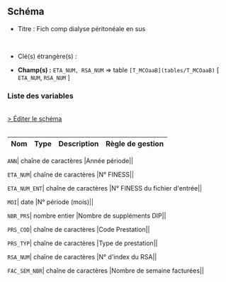 ## Schéma


- Titre : Fich comp dialyse péritonéale en sus
<br />



- Clé(s) étrangère(s) : <br />

- **Champ(s) :** `ETA_NUM, RSA_NUM`
  => table `[T_MCOaaB](tables/T_MCOaaB)` [ `ETA_NUM`, `RSA_NUM` ]<br />

 
### Liste des variables
<br />
<div>
    <a href="https://gitlab.com/healthdatahub/applications-du-hdh/schema-snds/-/tree/master/schemas/T_MCOaaDIALP/T_MCOaaDIALP.json"
       target="_blank" rel="noopener noreferrer">> Éditer le schéma</a>
</div>
<br />

Nom | Type | Description | Règle de gestion
-|-|-|-



`ANN`| chaîne de caractères |Année période||

`ETA_NUM`| chaîne de caractères |N° FINESS||

`ETA_NUM_ENT`| chaîne de caractères |N° FINESS du fichier d'entrée||

`MOI`| date |N° période (mois)||

`NBR_PRS`| nombre entier |Nombre de suppléments DIP||

`PRS_COD`| chaîne de caractères |Code Prestation||

`PRS_TYP`| chaîne de caractères |Type de prestation||

`RSA_NUM`| chaîne de caractères |N° d'index du RSA||

`FAC_SEM_NBR`| chaîne de caractères |Nombre de semaine facturées||
